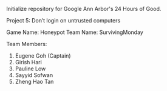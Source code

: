Initialize repository for Google Ann Arbor's 24 Hours of Good.

Project 5: Don’t login on untrusted computers

Game Name: Honeypot
Team Name: SurvivingMonday

Team Members:
1. Eugene Goh (Captain)
2. Girish Hari
3. Pauline Low
4. Sayyid Sofwan
5. Zheng Hao Tan
